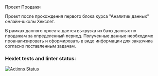 Проект Продажи

Проект после прохождения первого блока курса "Аналитик данных" онлайн-школы Хекслет.

В рамках данного проекта дается выгрузка из базы данных по продажам за определенный период. Полученные данные необходимо проанализировать и сформировать в виде информации для заказчика согласно поставленным задачам.

### Hexlet tests and linter status:
[![Actions Status](https://github.com/archi0619/data-analytics-project-92/actions/workflows/hexlet-check.yml/badge.svg)](https://github.com/archi0619/data-analytics-project-92/actions)
